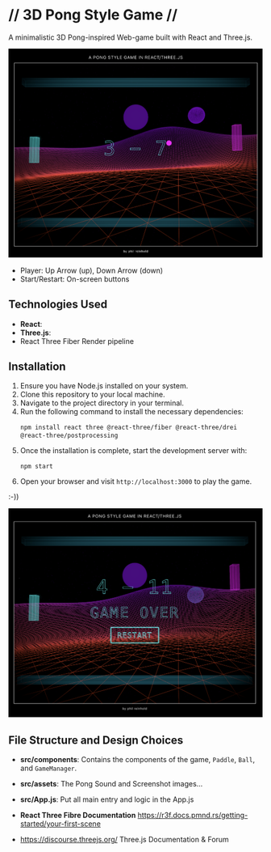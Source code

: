 # // 3D Pong Style Game // #

A minimalistic 3D Pong-inspired Web-game built with React and Three.js.

![Gameplay Screenshot](react-three-pong/src/assets/images/screenshots/gmscr1.png)

- Player: Up Arrow (up), Down Arrow (down)
- Start/Restart: On-screen buttons

## Technologies Used ##

- **React**: 
- **Three.js**: 
- React Three Fiber Render pipeline

## Installation

1. Ensure you have Node.js installed on your system.
2. Clone this repository to your local machine.
3. Navigate to the project directory in your terminal.
4. Run the following command to install the necessary dependencies:
   ```
   npm install react three @react-three/fiber @react-three/drei @react-three/postprocessing
   ```
5. Once the installation is complete, start the development server with:
   ```
   npm start
   ```
6. Open your browser and visit `http://localhost:3000` to play the game.

:-)) 

![Gameplay Screenshot](react-three-pong/src/assets/images/screenshots/gmscr2.png)

## File Structure and Design Choices ##

- **src/components**: Contains the components of the game, `Paddle`, `Ball`, and `GameManager`.
- **src/assets**: The Pong Sound and Screenshot images...
- **src/App.js**: Put all main entry and logic in the App.js

- **React Three Fibre Documentation** https://r3f.docs.pmnd.rs/getting-started/your-first-scene 
- https://discourse.threejs.org/ Three.js Documentation & Forum
  

